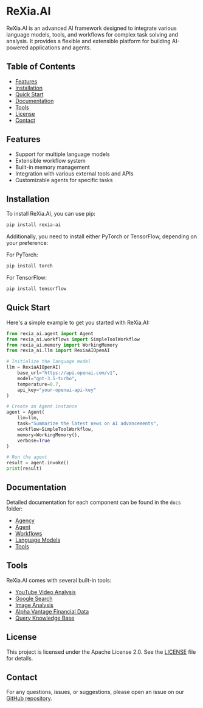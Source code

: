 # ReXia.AI

ReXia.AI is an advanced AI framework designed to integrate various language models, tools, and workflows for complex task solving and analysis. It provides a flexible and extensible platform for building AI-powered applications and agents.

## Table of Contents

- [Features](#features)
- [Installation](#installation)
- [Quick Start](#quick-start)
- [Documentation](#documentation)
- [Tools](#tools)
- [License](#license)
- [Contact](#contact)

## Features

- Support for multiple language models
- Extensible workflow system
- Built-in memory management
- Integration with various external tools and APIs
- Customizable agents for specific tasks

## Installation

To install ReXia.AI, you can use pip:

```bash
pip install rexia-ai
```

Additionally, you need to install either PyTorch or TensorFlow, depending on your preference:

For PyTorch:

```bash
pip install torch
```

For TensorFlow:

```bash
pip install tensorflow
```

## Quick Start

Here's a simple example to get you started with ReXia.AI:

```python
from rexia_ai.agent import Agent
from rexia_ai.workflows import SimpleToolWorkflow
from rexia_ai.memory import WorkingMemory
from rexia_ai.llm import RexiaAIOpenAI

# Initialize the language model
llm = RexiaAIOpenAI(
    base_url="https://api.openai.com/v1",
    model="gpt-3.5-turbo",
    temperature=0.7,
    api_key="your-openai-api-key"
)

# Create an Agent instance
agent = Agent(
    llm=llm,
    task="Summarize the latest news on AI advancements",
    workflow=SimpleToolWorkflow,
    memory=WorkingMemory(),
    verbose=True
)

# Run the agent
result = agent.invoke()
print(result)
```

## Documentation

Detailed documentation for each component can be found in the `docs` folder:

- [Agency](docs/agencies/agency.md)
- [Agent](docs/agents/agent.md)
- [Workflows](docs/workflows)
- [Language Models](docs/llms)
- [Tools](docs/tools)

## Tools

ReXia.AI comes with several built-in tools:

- [YouTube Video Analysis](docs/tools/youtube_video_analysis.md)
- [Google Search](docs/tools/google_search.md)
- [Image Analysis](docs/tools/image_analysis.md)
- [Alpha Vantage Financial Data](docs/tools/alpha_vantage.md)
- [Query Knowledge Base](docs/tools/query_knowledge_base.md)

## License

This project is licensed under the Apache License 2.0. See the [LICENSE](LICENSE) file for details.

## Contact

For any questions, issues, or suggestions, please open an issue on our [GitHub repository](https://github.com/yourusername/rexia-ai/issues).

